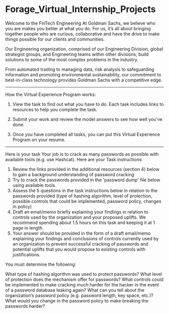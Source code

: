 # Forage_Virtual_Internship_Projects
Welcome to the FinTech Engineering
At Goldman Sachs, we believe who you are makes you better at what you do. For us, it’s all about bringing together people who are curious, collaborative and have the drive to make things possible for our clients and communities.

Our Engineering organization, comprised of our Engineering Division, global strategist groups, and Engineering teams within other divisions, build solutions to some of the most complex problems in the industry.

From automated trading to managing data, risk analysis to safeguarding information and promoting environmental sustainability, our commitment to best-in-class technology provides Goldman Sachs with a competitive edge.

-----------------------------------------------------------------------------------------------------------------------------------------------------------------------

How the Virtual Experience Program works:

1) View the task to find out what you have to do. Each task includes links to resources to help you complete the task.

2) Submit your work and review the model answers to see how well you’ve done.

3) Once you have completed all tasks, you can put this Virtual Experience Program on your resume.

-----------------------------------------------------------------------------------------------------------------------------------------------------------------------

Here is your task
Your job is to crack as many passwords as possible with available tools (e.g. use Hashcat). Here are your Task instructions:

1) Review the links provided in the additional resources (section 4) below to gain a background understanding of password cracking
2) Try to crack the passwords provided in the 'password dump' file below using available tools.
3) Assess the 5 questions in the task instructions below in relation to the passwords provided (type of hashing algorithm, level of protection, possible controls that could be implemented, password policy, changes in policy)
4) Draft an email/memo briefly explaining your findings in relation to controls used by the organization and your proposed uplifts. We recommend spending about 1.5 hours on this task and keeping it at 1 page in length. 
5) Your answer should be provided in the form of a draft email/memo explaining your findings and conclusions of controls currently used by an organization to prevent successful cracking of passwords and potential uplifts that you would propose to existing controls with justifications.

You must determine the following:

What type of hashing algorithm was used to protect passwords?
What level of protection does the mechanism offer for passwords?
What controls could be implemented to make cracking much harder for the hacker in the event of a password database leaking again?
What can you tell about the organization’s password policy (e.g. password length, key space, etc.)?
What would you change in the password policy to make breaking the passwords harder? 
